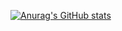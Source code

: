 [![Anurag's GitHub stats](https://github-readme-stats.vercel.app/api?username=Dmast00&count_private=true)](https://github.com/anuraghazra/github-readme-stats)
